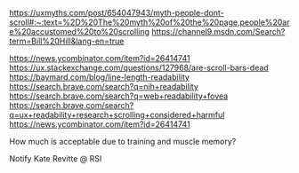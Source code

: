 https://uxmyths.com/post/654047943/myth-people-dont-scroll#:~:text=%2D%20The%20myth%20of%20the%20page,people%20are%20accustomed%20to%20scrolling
https://channel9.msdn.com/Search?term=Bill%20Hill&lang-en=true

https://news.ycombinator.com/item?id=26414741
https://ux.stackexchange.com/questions/127968/are-scroll-bars-dead
https://baymard.com/blog/line-length-readability
https://search.brave.com/search?q=nih+readability
https://search.brave.com/search?q=web+readability+fovea
https://search.brave.com/search?q=ux+readability+research+scrolling+considered+harmful
https://news.ycombinator.com/item?id=26414741

How much is acceptable due to training and muscle memory?

Notify Kate Revitte @ RSI

